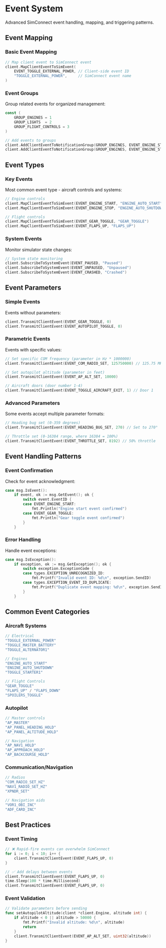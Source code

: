 # Event System

Advanced SimConnect event handling, mapping, and triggering patterns.

## Event Mapping

### Basic Event Mapping

```go
// Map client event to SimConnect event
client.MapClientEventToSimEvent(
    EVENT_TOGGLE_EXTERNAL_POWER, // Client-side event ID
    "TOGGLE_EXTERNAL_POWER",     // SimConnect event name
)
```

### Event Groups

Group related events for organized management:

```go
const (
    GROUP_ENGINES = 1
    GROUP_LIGHTS  = 2
    GROUP_FLIGHT_CONTROLS = 3
)

// Add events to groups
client.AddClientEventToNotificationGroup(GROUP_ENGINES, EVENT_ENGINE_START, false)
client.AddClientEventToNotificationGroup(GROUP_ENGINES, EVENT_ENGINE_STOP, false)
```

## Event Types

### Key Events

Most common event type - aircraft controls and systems:

```go
// Engine controls
client.MapClientEventToSimEvent(EVENT_ENGINE_START, "ENGINE_AUTO_START")
client.MapClientEventToSimEvent(EVENT_ENGINE_STOP, "ENGINE_AUTO_SHUTDOWN")

// Flight controls  
client.MapClientEventToSimEvent(EVENT_GEAR_TOGGLE, "GEAR_TOGGLE")
client.MapClientEventToSimEvent(EVENT_FLAPS_UP, "FLAPS_UP")
```

### System Events

Monitor simulator state changes:

```go
// System state monitoring
client.SubscribeToSystemEvent(EVENT_PAUSED, "Paused")
client.SubscribeToSystemEvent(EVENT_UNPAUSED, "Unpaused")
client.SubscribeToSystemEvent(EVENT_CRASHED, "Crashed")
```

## Event Parameters

### Simple Events

Events without parameters:

```go
client.TransmitClientEvent(EVENT_GEAR_TOGGLE, 0)
client.TransmitClientEvent(EVENT_AUTOPILOT_TOGGLE, 0)
```

### Parametric Events

Events with specific values:

```go
// Set specific COM frequency (parameter in Hz * 1000000)
client.TransmitClientEvent(EVENT_COM_RADIO_SET, 125750000) // 125.75 MHz

// Set autopilot altitude (parameter in feet)
client.TransmitClientEvent(EVENT_AP_ALT_SET, 10000)

// Aircraft doors (door number 1-4)
client.TransmitClientEvent(EVENT_TOGGLE_AIRCRAFT_EXIT, 1) // Door 1
```

### Advanced Parameters

Some events accept multiple parameter formats:

```go
// Heading bug set (0-359 degrees)
client.TransmitClientEvent(EVENT_HEADING_BUG_SET, 270) // Set to 270°

// Throttle set (0-16384 range, where 16384 = 100%)
client.TransmitClientEvent(EVENT_THROTTLE_SET, 8192) // 50% throttle
```

## Event Handling Patterns

### Event Confirmation

Check for event acknowledgment:

```go
case msg.IsEvent():
    if event, ok := msg.GetEvent(); ok {
        switch event.EventID {
        case EVENT_ENGINE_START:
            fmt.Println("Engine start event confirmed")
        case EVENT_GEAR_TOGGLE:
            fmt.Println("Gear toggle event confirmed")
        }
    }
```

### Error Handling

Handle event exceptions:

```go
case msg.IsException():
    if exception, ok := msg.GetException(); ok {
        switch exception.ExceptionCode {
        case types.EXCEPTION_UNRECOGNIZED_ID:
            fmt.Printf("Invalid event ID: %d\n", exception.SendID)
        case types.EXCEPTION_EVENT_ID_DUPLICATE:
            fmt.Printf("Duplicate event mapping: %d\n", exception.SendID)
        }
    }
```

## Common Event Categories

### Aircraft Systems

```go
// Electrical
"TOGGLE_EXTERNAL_POWER"
"TOGGLE_MASTER_BATTERY"
"TOGGLE_ALTERNATOR1"

// Engines  
"ENGINE_AUTO_START"
"ENGINE_AUTO_SHUTDOWN"
"TOGGLE_STARTER1"

// Flight Controls
"GEAR_TOGGLE"
"FLAPS_UP" / "FLAPS_DOWN"
"SPOILERS_TOGGLE"
```

### Autopilot

```go
// Master controls
"AP_MASTER"
"AP_PANEL_HEADING_HOLD"
"AP_PANEL_ALTITUDE_HOLD"

// Navigation
"AP_NAV1_HOLD"
"AP_APPROACH_HOLD"
"AP_BACKCOURSE_HOLD"
```

### Communication/Navigation

```go
// Radios
"COM_RADIO_SET_HZ"
"NAV1_RADIO_SET_HZ"
"XPNDR_SET"

// Navigation aids
"VOR1_OBI_INC"
"ADF_CARD_INC"
```

## Best Practices

### Event Timing

```go
// ❌ Rapid-fire events can overwhelm SimConnect
for i := 0; i < 10; i++ {
    client.TransmitClientEvent(EVENT_FLAPS_UP, 0)
}

// ✅ Add delays between events
client.TransmitClientEvent(EVENT_FLAPS_UP, 0)
time.Sleep(100 * time.Millisecond)
client.TransmitClientEvent(EVENT_FLAPS_UP, 0)
```

### Event Validation

```go
// Validate parameters before sending
func setAutopilotAltitude(client *client.Engine, altitude int) {
    if altitude < 0 || altitude > 50000 {
        fmt.Printf("Invalid altitude: %d\n", altitude)
        return
    }
    client.TransmitClientEvent(EVENT_AP_ALT_SET, uint32(altitude))
}
```
